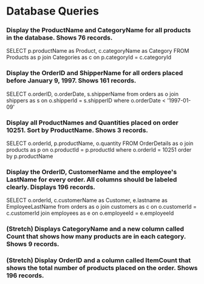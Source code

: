 # Database Queries

### Display the ProductName and CategoryName for all products in the database. Shows 76 records.

SELECT 
	p.productName as Product,
	c.categoryName as Category
FROM Products as p
join Categories as c 
	on p.categoryId = c.categoryId      

### Display the OrderID and ShipperName for all orders placed before January 9, 1997. Shows 161 records.

SELECT 
	o.orderID,
	o.orderDate,
	s.shipperName
from orders as o
join shippers as s 
	on o.shipperId = s.shipperID
	where o.orderDate < '1997-01-09'

### Display all ProductNames and Quantities placed on order 10251. Sort by ProductName. Shows 3 records.

SELECT 
	o.orderId,
    p.productName,
	o.quantity
FROM OrderDetails as o
join products as p 
	on o.productId = p.productId
	where o.orderId = 10251
order by p.productName

### Display the OrderID, CustomerName and the employee's LastName for every order. All columns should be labeled clearly. Displays 196 records.

SELECT 
	o.orderId,
	c.customerName as Customer,
	e.lastname as EmployeeLastName
from orders as o
join customers as c 
	on o.customerId = c.customerId
join employees as e 
	on o.employeeId = e.employeeId

### (Stretch)  Displays CategoryName and a new column called Count that shows how many products are in each category. Shows 9 records.

### (Stretch) Display OrderID and a  column called ItemCount that shows the total number of products placed on the order. Shows 196 records. 